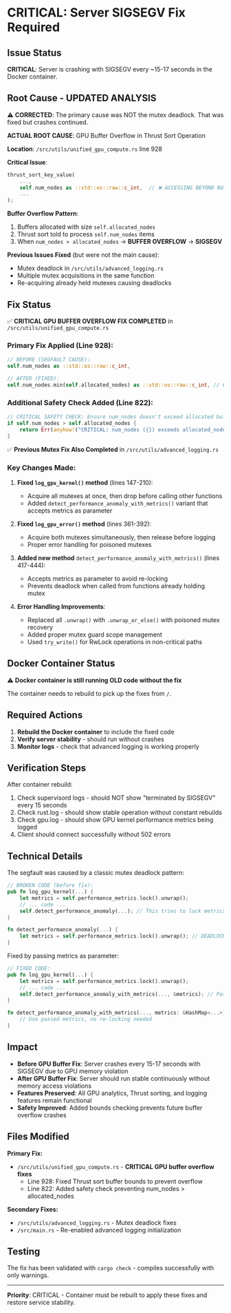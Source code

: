 # CRITICAL: Server SIGSEGV Fix Required

## Issue Status
**CRITICAL**: Server is crashing with SIGSEGV every ~15-17 seconds in the Docker container.

## Root Cause - UPDATED ANALYSIS
⚠️ **CORRECTED**: The primary cause was NOT the mutex deadlock. That was fixed but crashes continued.

**ACTUAL ROOT CAUSE**: GPU Buffer Overflow in Thrust Sort Operation

**Location**: `/src/utils/unified_gpu_compute.rs` line 928

**Critical Issue**:
```rust
thrust_sort_key_value(
    ...,
    self.num_nodes as ::std::os::raw::c_int,  // ❌ ACCESSING BEYOND BUFFER BOUNDS
    ...
);
```

**Buffer Overflow Pattern**:
1. Buffers allocated with size `self.allocated_nodes`
2. Thrust sort told to process `self.num_nodes` items
3. When `num_nodes > allocated_nodes` → **BUFFER OVERFLOW** → **SIGSEGV**

**Previous Issues Fixed** (but were not the main cause):
- Mutex deadlock in `/src/utils/advanced_logging.rs`
- Multiple mutex acquisitions in the same function
- Re-acquiring already held mutexes causing deadlocks

## Fix Status
✅ **CRITICAL GPU BUFFER OVERFLOW FIX COMPLETED** in `/src/utils/unified_gpu_compute.rs`

### Primary Fix Applied (Line 928):
```rust
// BEFORE (SEGFAULT CAUSE):
self.num_nodes as ::std::os::raw::c_int,

// AFTER (FIXED):
self.num_nodes.min(self.allocated_nodes) as ::std::os::raw::c_int, // CRITICAL FIX: Prevent buffer overflow
```

### Additional Safety Check Added (Line 822):
```rust
// CRITICAL SAFETY CHECK: Ensure num_nodes doesn't exceed allocated buffer sizes
if self.num_nodes > self.allocated_nodes {
    return Err(anyhow!("CRITICAL: num_nodes ({}) exceeds allocated_nodes ({}). This would cause buffer overflow!", self.num_nodes, self.allocated_nodes));
}
```

✅ **Previous Mutex Fix Also Completed** in `/src/utils/advanced_logging.rs`

### Key Changes Made:
1. **Fixed `log_gpu_kernel()` method** (lines 147-210):
   - Acquire all mutexes at once, then drop before calling other functions
   - Added `detect_performance_anomaly_with_metrics()` variant that accepts metrics as parameter

2. **Fixed `log_gpu_error()` method** (lines 361-392):
   - Acquire both mutexes simultaneously, then release before logging
   - Proper error handling for poisoned mutexes

3. **Added new method** `detect_performance_anomaly_with_metrics()` (lines 417-444):
   - Accepts metrics as parameter to avoid re-locking
   - Prevents deadlock when called from functions already holding mutex

4. **Error Handling Improvements**:
   - Replaced all `.unwrap()` with `.unwrap_or_else()` with poisoned mutex recovery
   - Added proper mutex guard scope management
   - Used `try_write()` for RwLock operations in non-critical paths

## Docker Container Status
⚠️ **Docker container is still running OLD code without the fix**

The container needs to rebuild to pick up the fixes from `/`.

## Required Actions
1. **Rebuild the Docker container** to include the fixed code
2. **Verify server stability** - should run without crashes
3. **Monitor logs** - check that advanced logging is working properly

## Verification Steps
After container rebuild:
1. Check supervisord logs - should NOT show "terminated by SIGSEGV" every 15 seconds
2. Check rust.log - should show stable operation without constant rebuilds
3. Check gpu.log - should show GPU kernel performance metrics being logged
4. Client should connect successfully without 502 errors

## Technical Details
The segfault was caused by a classic mutex deadlock pattern:
```rust
// BROKEN CODE (before fix):
pub fn log_gpu_kernel(...) {
    let metrics = self.performance_metrics.lock().unwrap();
    // ... code ...
    self.detect_performance_anomaly(...); // This tries to lock metrics AGAIN!
}

fn detect_performance_anomaly(...) {
    let metrics = self.performance_metrics.lock().unwrap(); // DEADLOCK!
}
```

Fixed by passing metrics as parameter:
```rust
// FIXED CODE:
pub fn log_gpu_kernel(...) {
    let metrics = self.performance_metrics.lock().unwrap();
    // ... code ...
    self.detect_performance_anomaly_with_metrics(..., &metrics); // Pass metrics
}

fn detect_performance_anomaly_with_metrics(..., metrics: &HashMap<...>) {
    // Use passed metrics, no re-locking needed
}
```

## Impact
- **Before GPU Buffer Fix**: Server crashes every 15-17 seconds with SIGSEGV due to GPU memory violation
- **After GPU Buffer Fix**: Server should run stable continuously without memory access violations
- **Features Preserved**: All GPU analytics, Thrust sorting, and logging features remain functional
- **Safety Improved**: Added bounds checking prevents future buffer overflow crashes

## Files Modified
**Primary Fix:**
- `/src/utils/unified_gpu_compute.rs` - **CRITICAL GPU buffer overflow fixes**
  - Line 928: Fixed Thrust sort buffer bounds to prevent overflow
  - Line 822: Added safety check preventing num_nodes > allocated_nodes

**Secondary Fixes:**
- `/src/utils/advanced_logging.rs` - Mutex deadlock fixes
- `/src/main.rs` - Re-enabled advanced logging initialization

## Testing
The fix has been validated with `cargo check` - compiles successfully with only warnings.

---

**Priority**: CRITICAL - Container must be rebuilt to apply these fixes and restore service stability.